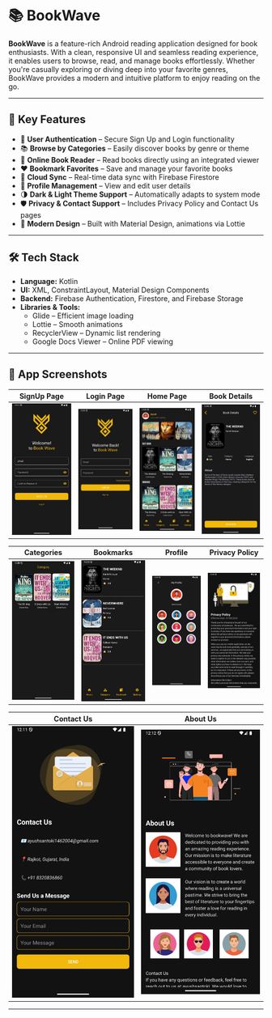# 📚 BookWave

**BookWave** is a feature-rich Android reading application designed for book enthusiasts. With a clean, responsive UI and seamless reading experience, it enables users to browse, read, and manage books effortlessly. Whether you're casually exploring or diving deep into your favorite genres, BookWave provides a modern and intuitive platform to enjoy reading on the go.

---

## 🚀 Key Features

- 🔐 **User Authentication** – Secure Sign Up and Login functionality
- 📚 **Browse by Categories** – Easily discover books by genre or theme
- 📖 **Online Book Reader** – Read books directly using an integrated viewer
- ❤️ **Bookmark Favorites** – Save and manage your favorite books
- 🔄 **Cloud Sync** – Real-time data sync with Firebase Firestore
- 👤 **Profile Management** – View and edit user details
- 🌗 **Dark & Light Theme Support** – Automatically adapts to system mode
- 🛡️ **Privacy & Contact Support** – Includes Privacy Policy and Contact Us pages
- 🎨 **Modern Design** – Built with Material Design, animations via Lottie

---

## 🛠️ Tech Stack

- **Language:** Kotlin  
- **UI:** XML, ConstraintLayout, Material Design Components  
- **Backend:** Firebase Authentication, Firestore, and Firebase Storage  
- **Libraries & Tools:**
  - Glide – Efficient image loading
  - Lottie – Smooth animations
  - RecyclerView – Dynamic list rendering
  - Google Docs Viewer – Online PDF viewing

---

## 📸 App Screenshots

| SignUp Page | Login Page | Home Page | Book Details |
|-------------|------------|-----------|---------------|
| ![SignUp](https://raw.githubusercontent.com/AyushSantoki1406/BookWave/main/screenshot/signup.jpg) | ![Login](https://raw.githubusercontent.com/AyushSantoki1406/BookWave/main/screenshot/login.jpg) | ![Home](https://raw.githubusercontent.com/AyushSantoki1406/BookWave/main/screenshot/home-page-dark.jpg) | ![Book Details](https://raw.githubusercontent.com/AyushSantoki1406/BookWave/main/screenshot/book-data.jpg) |

| Categories | Bookmarks | Profile | Privacy Policy |
|------------|-----------|---------|----------------|
| ![Category](https://raw.githubusercontent.com/AyushSantoki1406/BookWave/main/screenshot/category.jpg) | ![Bookmarks](https://raw.githubusercontent.com/AyushSantoki1406/BookWave/main/screenshot/bookmark.jpg) | ![Profile](https://raw.githubusercontent.com/AyushSantoki1406/BookWave/main/screenshot/profile.jpg) | ![Privacy Policy](https://raw.githubusercontent.com/AyushSantoki1406/BookWave/main/screenshot/privacy-policy.jpg) |

| Contact Us | About Us |
|------------|----------|
| ![Contact Us](https://raw.githubusercontent.com/AyushSantoki1406/BookWave/main/screenshot/contactus.jpg) | ![About Us](https://raw.githubusercontent.com/AyushSantoki1406/BookWave/main/screenshot/aboutus.jpg) |

---
